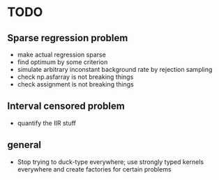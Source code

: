 # TODO

## Sparse regression problem

- make actual regression sparse
- find optimum by some criterion
- simulate arbitrary inconstant background rate by rejection sampling
- check np.asfarray is not breaking things
- check assignment is not breaking things

## Interval censored problem

- quantify the IIR stuff


## general

- Stop trying to duck-type everywhere; use strongly typed kernels everywhere and create factories for certain problems
